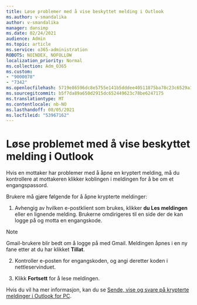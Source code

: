 ```yaml
---
title: Løse problemer med å vise beskyttet melding i Outlook
ms.author: v-smandalika
author: v-smandalika
manager: dansimp
ms.date: 02/24/2021
audience: Admin
ms.topic: article
ms.service: o365-administration
ROBOTS: NOINDEX, NOFOLLOW
localization_priority: Normal
ms.collection: Adm_O365
ms.custom:
- "9000078"
- "7342"
ms.openlocfilehash: 5719e86596dc8e5755e141b5dddee40511875ba78c23c6529a131e9cab118fc8
ms.sourcegitcommit: b5f7da89a650d2915dc652449623c78be6247175
ms.translationtype: MT
ms.contentlocale: nb-NO
ms.lasthandoff: 08/05/2021
ms.locfileid: "53967162"
---
```

# <a name="fix-problem-of-viewing-protected-message-in-outlook"></a>Løse problemet med å vise beskyttet melding i Outlook

Hvis en mottaker har problemer med å åpne en kryptert melding, må du kontrollere at mottakeren klikker koblingen i meldingen for å be om et engangspassord.

Brukere må gjøre følgende for å åpne krypterte meldinger:

1. Avhengig av hvilken e-postklient som brukes, klikker **du Les meldingen** eller en lignende melding. Brukerne omdirigeres til en side der de kan logge på og motta en engangskode.

> [!NOTE]
> Gmail-brukere blir bedt om å logge på med Gmail. Meldingen åpnes i en ny fane etter at du har klikket **Tillat**.

2. Kontroller e-posten for engangskoden, og angi deretter koden i nettleservinduet.

3. Klikk **Fortsett** for å lese meldingen.

Hvis du vil ha mer informasjon, kan du se [Sende, vise og svare på krypterte meldinger i Outlook for PC](https://support.microsoft.com/topic/send-view-and-reply-to-encrypted-messages-in-outlook-for-pc-eaa43495-9bbb-4fca-922a-df90dee51980).


